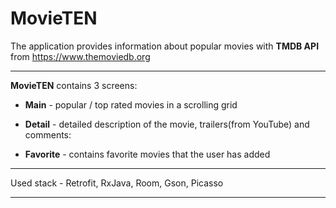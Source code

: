 # MovieTEN
The application provides information about popular movies with **TMDB API** from https://www.themoviedb.org
___
**MovieTEN** contains 3 screens:

  * **Main** - popular / top rated movies in a scrolling grid

  * **Detail** - detailed description of the movie, trailers(from YouTube) and comments:

  * **Favorite** - contains favorite movies that the user has added
___
Used stack - Retrofit, RxJava, Room, Gson, Picasso
___

